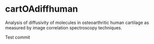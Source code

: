 # cartOAdiffhuman
Analysis of diffusivity of molecules in osteoarthritic human cartilage as measured by image correlation spectroscopy techniques.

Test commit
